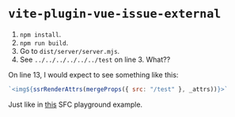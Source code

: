 # `vite-plugin-vue-issue-external`

1. `npm install`.
2. `npm run build`.
3. Go to `dist/server/server.mjs`.
4. See `../../../../../../test` on line 3. What??

On line 13, I would expect to see something like this:

```js
`<img${ssrRenderAttrs(mergeProps({ src: "/test" }, _attrs))}>`
```

Just like in [this](https://sfc.vuejs.org/#__SSR__eNp9jcsOgkAMRX9l0jXM7Ama+B/dIFaEOI+0BReEf3fGsDCasGtPb89d4ZKSXWaCBloln56d0hmDMe3oByPcnxCckihCxm0e9wxUMPoUWWvfJTtJDFmxlk/cD4LQmA8pLHeUHeGhmqRxTu59KZ7ERh5cnizPQUdPlsTXV44vIc5ihOrL4TJciGumcCMmPnL+RP+8Rbth2GB7A9vJWrU=) SFC playground example.
